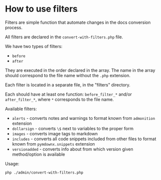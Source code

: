 # How to use filters

Filters are simple function that automate changes in the docs conversion process.

All filters are declared in the `convert-with-filters.php` file.

We have two types of filters:
* `before`
* `after`

They are executed in the order declared in the array. The name in the array should correspond to the file name without the `.php` extension.

Each filter is located in a separate file, in the "filters" directory.

Each should have at least one function: `before_filter_*` and/or `after_filter_*`, where `*` corresponds to the file name.

Available filters:

- `alerts` - converts notes and warnings to format known from `admonition` extension
- `dollarsign` - converts `\$` next to variables to the proper form
- `images` - converts image tags to markdown
- `includes` - converts all code snippets included from other files to format known from `pymdownx.snippets` extension
- `versionadded` - converts info about from which version given method/option is available

Usage:

    php ./admin/convert-with-filters.php
